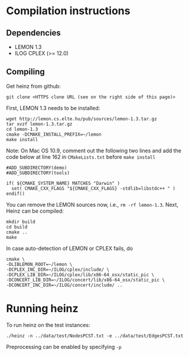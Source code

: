 Compilation instructions
========================

Dependencies
------------

* LEMON 1.3
* ILOG CPLEX (>= 12.0)

Compiling
---------

Get heinz from github:

    git clone <HTTPS clone URL (see on the right side of this page)>


First, LEMON 1.3 needs to be installed:

    wget http://lemon.cs.elte.hu/pub/sources/lemon-1.3.tar.gz
    tar xvzf lemon-1.3.tar.gz
    cd lemon-1.3
    cmake -DCMAKE_INSTALL_PREFIX=~/lemon
    make install
    
Note: On Mac OS 10.9, comment out the following two lines and add the code below at line 162 in `CMakeLists.txt` before `make install`

    #ADD_SUBDIRECTORY(demo) 
    #ADD_SUBDIRECTORY(tools)
    
    if( ${CMAKE_SYSTEM_NAME} MATCHES "Darwin" )
      set( CMAKE_CXX_FLAGS "${CMAKE_CXX_FLAGS} -stdlib=libstdc++ " )
    endif()

You can remove the LEMON sources now, i.e., `rm -rf lemon-1.3`. Next, Heinz can be compiled:

    mkdir build
    cd build
    cmake ..
    make

In case auto-detection of LEMON or CPLEX fails, do

    cmake \
    -DLIBLEMON_ROOT=~/lemon \
    -DCPLEX_INC_DIR=~/ILOG/cplex/include/ \
    -DCPLEX_LIB_DIR=~/ILOG/cplex/lib/x86-64_osx/static_pic \
    -DCONCERT_LIB_DIR=~/ILOG/concert/lib/x86-64_osx/static_pic \
    -DCONCERT_INC_DIR=~/ILOG/concert/include/ ..

Running heinz
=============

To run heinz on the test instances:

    ./heinz -n ../data/test/NodesPCST.txt -e ../data/test/EdgesPCST.txt

Preprocessing can be enabled by specifying `-p`

